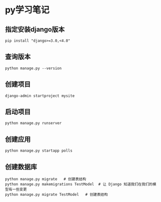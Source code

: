 # py学习笔记
## 指定安装django版本
```
pip install "django>=3.0,<4.0"
```
## 查询版本 
```
python manage.py --version
```
## 创建项目
```
django-admin startproject mysite
```
## 启动项目
```
python manage.py runserver
```
## 创建应用
```
python manage.py startapp polls
```
## 创建数据库
```
python manage.py migrate   # 创建表结构
python manage.py makemigrations TestModel  # 让 Django 知道我们在我们的模型有一些变更
python manage.py migrate TestModel   # 创建表结构
```

